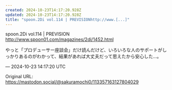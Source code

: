 ```yaml
---
created: 2024-10-23T14:17:20.928Z
updated: 2024-10-23T14:17:20.928Z
title: "spoon.2Di vol.114 | PREVISIONhttp://www.[...]"
---
```


<p>spoon.2Di vol.114 | PREVISION<br /><a href="http://www.spoon01.com/magazines/2di/1452.html" target="_blank" rel="nofollow noopener" translate="no"><span class="invisible">http://www.</span><span class="ellipsis">spoon01.com/magazines/2di/1452</span><span class="invisible">.html</span></a></p><p>やっと「プロデューサー座談会」だけ読んだけど、いろいろな人のサポートがしっかりあるのがわかって、結果があれば大丈夫だって思えたから安心した…。</p>

&mdash; 2024-10-23 14:17:20 UTC

Original URL: https://mastodon.social/@sakuramochi0/113357163127804029
